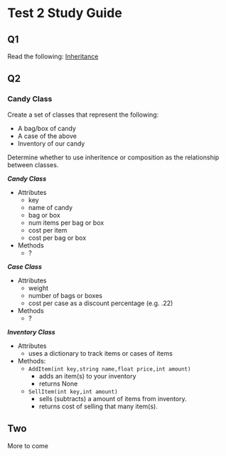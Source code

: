Test 2 Study Guide
==================

## Q1

Read the following: [Inheritance](https://github.com/rugbyprof/2143-ObjectOrientedProgramming/blob/master/ztrunk/fall.16/inheritence_explanation.md)

## Q2

### Candy Class

Create a set of classes that represent the following:

- A bag/box of candy
- A case of the above
- Inventory of our candy

Determine whether to use inheritence or composition as the relationship between classes.

***Candy Class*** 
- Attributes
    - key
    - name of candy
    - bag or box
    - num items per bag or box
    - cost per item
    - cost per bag or box
- Methods
    - ?

***Case Class***
- Attributes
    - weight
    - number of bags or boxes
    - cost per case as a discount percentage (e.g. .22)
- Methods
    - ?
    
***Inventory Class***
- Attributes
    - uses a dictionary to track items or cases of items
- Methods:
    - `AddItem(int key,string name,float price,int amount)`
        - adds an item(s) to your inventory
        - returns None
    - `SellItem(int key,int amount)`
        - sells (subtracts) a amount of items from inventory.
        - returns cost of selling that many item(s).
        
## Two

More to come
